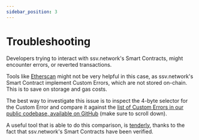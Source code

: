 ```yaml
---
sidebar_position: 3
---
```


# Troubleshooting

Developers trying to interact with ssv.network's Smart Contracts, might encounter errors, or reverted transactions.

Tools like [Etherscan](https://holesky.etherscan.io/) might not be very helpful in this case, as ssv.network's Smart Contract implement Custom Errors, which are not stored on-chain. This is to save on storage and gas costs.

The best way to investigate this issue is to inspect the 4-byte selector for the Custom Error and compare it against the [list of Custom Errors in our public codebase, available on GitHub](https://github.com/ssvlabs/based-applications/blob/main/src/interfaces/ICore.sol#L43) (make sure to scroll down).

A useful tool that is able to do this comparison, is [tenderly](https://dashboard.tenderly.co/explorer), thanks to the fact that ssv.network's Smart Contracts have been verified. 